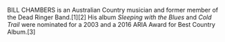 BILL CHAMBERS is an Australian Country musician and former member of the Dead Ringer Band.[1][2] His album _Sleeping with the Blues_ and _Cold Trail_ were nominated for a 2003 and a 2016 ARIA Award for Best Country Album.[3]
